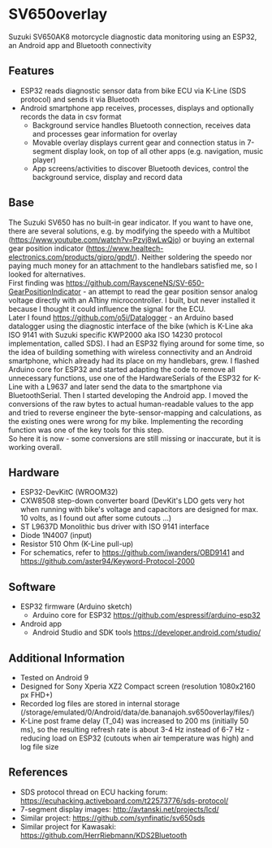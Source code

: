 # SV650overlay
Suzuki SV650AK8 motorcycle diagnostic data monitoring using an ESP32, an Android app and Bluetooth connectivity

## Features
* ESP32 reads diagnostic sensor data from bike ECU via K-Line (SDS protocol) and sends it via Bluetooth
* Android smartphone app receives, processes, displays and optionally records the data in csv format
  * Background service handles Bluetooth connection, receives data and processes gear information for overlay
  * Movable overlay displays current gear and connection status in 7-segment display look, on top of all other apps (e.g. navigation, music player)
  * App screens/activities to discover Bluetooth devices, control the background service, display and record data

## Base
The Suzuki SV650 has no built-in gear indicator. If you want to have one, there are several solutions, e.g. by modifying the speedo with a Multibot (https://www.youtube.com/watch?v=Pzvj8wLwQjo) or buying an external gear position indicator (https://www.healtech-electronics.com/products/gipro/gpdt/). Neither soldering the speedo nor paying much money for an attachment to the handlebars satisfied me, so I looked for alternatives.  
First finding was https://github.com/RaysceneNS/SV-650-GearPositionIndicator - an attempt to read the gear position sensor analog voltage directly with an ATtiny microcontroller. I built, but never installed it because I thought it could influence the signal for the ECU.  
Later I found https://github.com/o5i/Datalogger - an Arduino based datalogger using the diagnostic interface of the bike (which is K-Line aka ISO 9141 with Suzuki specific KWP2000 aka ISO 14230 protocol implementation, called SDS). I had an ESP32 flying around for some time, so the idea of building something with wireless connectivity and an Android smartphone, which already had its place on my handlebars, grew. I flashed Arduino core for ESP32 and started adapting the code to remove all unnecessary functions, use one of the HardwareSerials of the ESP32 for K-Line with a L9637 and later send the data to the smartphone via BluetoothSerial. Then I started developing the Android app. I moved the conversions of the raw bytes to actual human-readable values to the app and tried to reverse engineer the byte-sensor-mapping and calculations, as the existing ones were wrong for my bike. Implementing the recording function was one of the key tools for this step.  
So here it is now - some conversions are still missing or inaccurate, but it is working overall.

## Hardware
* ESP32-DevKitC (WROOM32)
* CXW8508 step-down converter board (DevKit's LDO gets very hot when running with bike's voltage and capacitors are designed for max. 10 volts, as I found out after some cutouts ...)
* ST L9637D Monolithic bus driver with ISO 9141 interface
* Diode 1N4007 (input)
* Resistor 510 Ohm (K-Line pull-up)
* For schematics, refer to https://github.com/iwanders/OBD9141 and https://github.com/aster94/Keyword-Protocol-2000

## Software
* ESP32 firmware (Arduino sketch)
  * Arduino core for ESP32 https://github.com/espressif/arduino-esp32
* Android app
  * Android Studio and SDK tools https://developer.android.com/studio/

## Additional Information
* Tested on Android 9
* Designed for Sony Xperia XZ2 Compact screen (resolution 1080x2160 px FHD+)
* Recorded log files are stored in internal storage (/storage/emulated/0/Android/data/de.bananajoh.sv650overlay/files/)
* K-Line post frame delay (T_04) was increased to 200 ms (initially 50 ms), so the resulting refresh rate is about 3-4 Hz instead of 6-7 Hz - reducing load on ESP32 (cutouts when air temperature was high) and log file size

## References
* SDS protocol thread on ECU hacking forum: https://ecuhacking.activeboard.com/t22573776/sds-protocol/
* 7-segment display images: http://avtanski.net/projects/lcd/
* Similar project: https://github.com/synfinatic/sv650sds
* Similar project for Kawasaki: https://github.com/HerrRiebmann/KDS2Bluetooth
